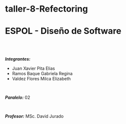 # taller-8-Refectoring
# ESPOL - Diseño de Software

<br />
<br />

**_Integrantes:_**
* Juan Xavier Pita Elias
* Ramos Baque Gabriela Regina
* Valdez Flores Milca Elizabeth

<br />

**_Paralelo:_** 02

<br />

**_Profesor:_** MSc. David Jurado

<br />

